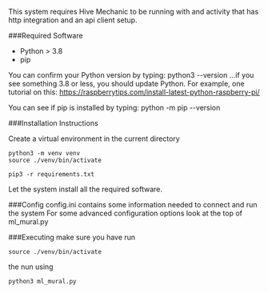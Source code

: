 This system requires Hive Mechanic to be running with and activity that has http integration and an api client setup.


###Required Software

- Python > 3.8
- pip

You can confirm your Python version by typing:
python3 --version
...if you see something 3.8 or less, you should update Python. For example, one tutorial on this: https://raspberrytips.com/install-latest-python-raspberry-pi/

You can see if pip is installed by typing:
python -m pip --version

###Installation Instructions

Create a virtual environment in the current directory
```
python3 -m venv venv
source ./venv/bin/activate
```
```
pip3 -r requirements.txt
```
Let the system install all the required software.

###Config
config.ini contains some information needed to connect and run the system
For some advanced configuration options look at the top of ml_mural.py

###Executing
make sure you have run
```
source ./venv/bin/activate
```
the nun using
```
python3 ml_mural.py
```

